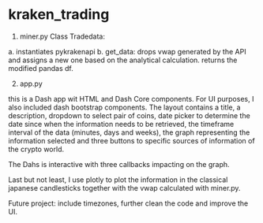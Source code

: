 # kraken_trading

1. miner.py
Class Tradedata:

a. instantiates pykrakenapi 
b. get_data: drops vwap generated by the API and assigns a new one based on the analytical calculation. 
returns the modified pandas df. 

2. app.py

this is a Dash app wit HTML and Dash Core components. For UI purposes, I also included dash bootstrap components. 
The layout contains a title, a description, dropdown to select pair of coins, date picker to determine the date since when the information needs to be retrieved, the timeframe interval of the data (minutes, days and weeks), the graph representing the information selected and three buttons to specific sources of information of the crypto world. 

The Dahs is interactive with three callbacks impacting on the graph. 

Last but not least, I use plotly to plot the information in the classical japanese candlesticks together with the vwap calculated with miner.py.  

Future project: include timezones, further clean the code and improve the UI.  
